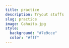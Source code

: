 ```yaml
---
title: practice
description: Tryout stuffs
slug: practice
image: Cahuita.jpg
style:
  background: "#7e9cce"
  color: "#fff"
---
```

